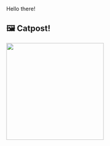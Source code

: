 Hello there!



## 🖼️ Catpost!

<sub>
    <img src="https://cdn2.thecatapi.com/images/6oq.gif" height="256">
</sub>

